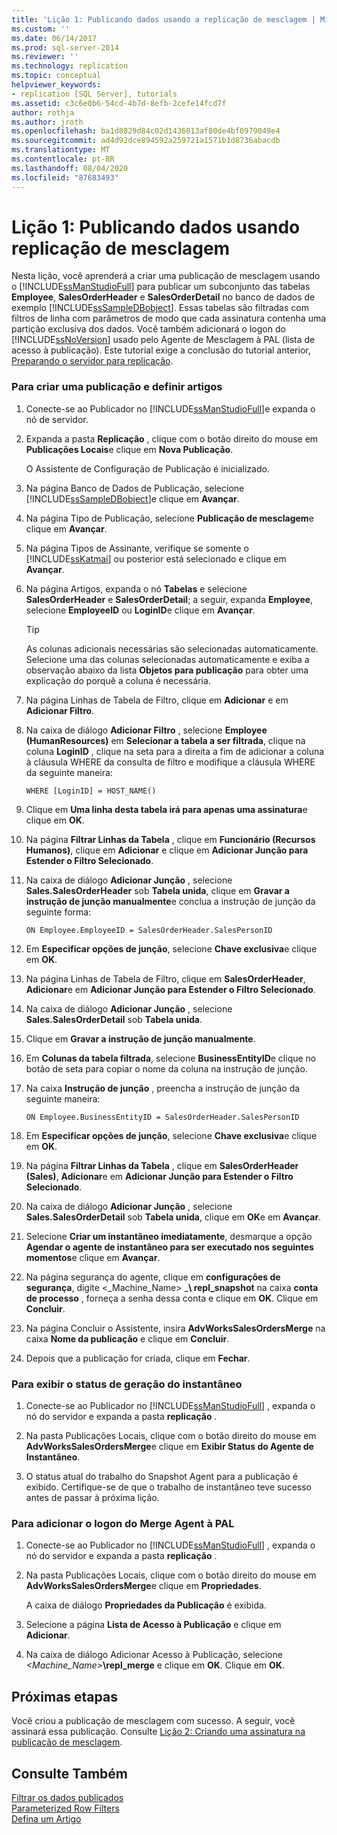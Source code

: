```yaml
---
title: 'Lição 1: Publicando dados usando a replicação de mesclagem | Microsoft Docs'
ms.custom: ''
ms.date: 06/14/2017
ms.prod: sql-server-2014
ms.reviewer: ''
ms.technology: replication
ms.topic: conceptual
helpviewer_keywords:
- replication [SQL Server], tutorials
ms.assetid: c3c6e0b6-54cd-4b7d-8efb-2cefe14fcd7f
author: rothja
ms.author: jroth
ms.openlocfilehash: ba1d8829d84c02d1436013af80de4bf0979049e4
ms.sourcegitcommit: ad4d92dce894592a259721a1571b1d8736abacdb
ms.translationtype: MT
ms.contentlocale: pt-BR
ms.lasthandoff: 08/04/2020
ms.locfileid: "87683493"
---
```

# <a name="lesson-1-publishing-data-using-merge-replication"></a>Lição 1: Publicando dados usando replicação de mesclagem
   Nesta lição, você aprenderá a criar uma publicação de mesclagem usando o [!INCLUDE[ssManStudioFull](../../includes/ssmanstudiofull-md.md)] para publicar um subconjunto das tabelas **Employee**, **SalesOrderHeader** e **SalesOrderDetail** no banco de dados de exemplo [!INCLUDE[ssSampleDBobject](../../includes/sssampledbobject-md.md)]. Essas tabelas são filtradas com filtros de linha com parâmetros de modo que cada assinatura contenha uma partição exclusiva dos dados. Você também adicionará o logon do [!INCLUDE[ssNoVersion](../../includes/ssnoversion-md.md)] usado pelo Agente de Mesclagem à PAL (lista de acesso à publicação). Este tutorial exige a conclusão do tutorial anterior, [Preparando o servidor para replicação](tutorial-preparing-the-server-for-replication.md).  
  
### <a name="to-create-a-publication-and-define-articles"></a>Para criar uma publicação e definir artigos  
  
1.  Conecte-se ao Publicador no [!INCLUDE[ssManStudioFull](../../includes/ssmanstudiofull-md.md)]e expanda o nó de servidor.  
  
2.  Expanda a pasta **Replicação** , clique com o botão direito do mouse em **Publicações Locais**e clique em **Nova Publicação**.  
  
     O Assistente de Configuração de Publicação é inicializado.  
  
3.  Na página Banco de Dados de Publicação, selecione [!INCLUDE[ssSampleDBobject](../../includes/sssampledbobject-md.md)]e clique em **Avançar**.  
  
4.  Na página Tipo de Publicação, selecione **Publicação de mesclagem**e clique em **Avançar**.  
  
5.  Na página Tipos de Assinante, verifique se somente o [!INCLUDE[ssKatmai](../../includes/sskatmai-md.md)] ou posterior está selecionado e clique em **Avançar**.  
  
6.  Na página Artigos, expanda o nó **Tabelas** e selecione **SalesOrderHeader** e **SalesOrderDetail**; a seguir, expanda **Employee**, selecione **EmployeeID** ou **LoginID**e clique em **Avançar**.  
  
    > [!TIP]  
    >  As colunas adicionais necessárias são selecionadas automaticamente. Selecione uma das colunas selecionadas automaticamente e exiba a observação abaixo da lista **Objetos para publicação** para obter uma explicação do porquê a coluna é necessária.  
  
7.  Na página Linhas de Tabela de Filtro, clique em **Adicionar** e em **Adicionar Filtro**.  
  
8.  Na caixa de diálogo **Adicionar Filtro** , selecione **Employee (HumanResources)** em **Selecionar a tabela a ser filtrada**, clique na coluna **LoginID** , clique na seta para a direita a fim de adicionar a coluna à cláusula WHERE da consulta de filtro e modifique a cláusula WHERE da seguinte maneira:  
  
    ```  
    WHERE [LoginID] = HOST_NAME()  
    ```  
  
9. Clique em **Uma linha desta tabela irá para apenas uma assinatura**e clique em **OK**.  
  
10. Na página **Filtrar Linhas da Tabela** , clique em **Funcionário (Recursos Humanos)**, clique em **Adicionar** e clique em **Adicionar Junção para Estender o Filtro Selecionado**.  
  
11. Na caixa de diálogo **Adicionar Junção** , selecione **Sales.SalesOrderHeader** sob **Tabela unida**, clique em **Gravar a instrução de junção manualmente**e conclua a instrução de junção da seguinte forma:  
  
    ```  
    ON Employee.EmployeeID = SalesOrderHeader.SalesPersonID  
    ```  
  
12. Em **Especificar opções de junção**, selecione **Chave exclusiva**e clique em **OK**.  
  
13. Na página Linhas de Tabela de Filtro, clique em **SalesOrderHeader**, **Adicionar**e em **Adicionar Junção para Estender o Filtro Selecionado**.  
  
14. Na caixa de diálogo **Adicionar Junção** , selecione **Sales.SalesOrderDetail** sob **Tabela unida**.  
  
15. Clique em **Gravar a instrução de junção manualmente**.  
  
16. Em **Colunas da tabela filtrada**, selecione **BusinessEntityID**e clique no botão de seta para copiar o nome da coluna na instrução de junção.  
  
17. Na caixa **Instrução de junção** , preencha a instrução de junção da seguinte maneira:  
  
    ```  
    ON Employee.BusinessEntityID = SalesOrderHeader.SalesPersonID  
    ```  
  
18. Em **Especificar opções de junção**, selecione **Chave exclusiva**e clique em **OK**.  
  
19. Na página **Filtrar Linhas da Tabela** , clique em **SalesOrderHeader (Sales)**, **Adicionar**e em **Adicionar Junção para Estender o Filtro Selecionado**.  
  
20. Na caixa de diálogo **Adicionar Junção** , selecione **Sales.SalesOrderDetail** sob **Tabela unida**, clique em **OK**e em **Avançar**.  
  
21. Selecione **Criar um instantâneo imediatamente**, desmarque a opção **Agendar o agente de instantâneo para ser executado nos seguintes momentos**e clique em **Avançar**.  
  
22. Na página segurança do agente, clique em **configurações de segurança**, digite \<_Machine_Name> _**\ repl_snapshot** na caixa **conta de processo** , forneça a senha dessa conta e clique em **OK**. Clique em **Concluir**.  
  
23. Na página Concluir o Assistente, insira **AdvWorksSalesOrdersMerge** na caixa **Nome da publicação** e clique em **Concluir**.  
  
24. Depois que a publicação for criada, clique em **Fechar**.  
  
### <a name="to-view-the-status-of-snapshot-generation"></a>Para exibir o status de geração do instantâneo  
  
1.  Conecte-se ao Publicador no [!INCLUDE[ssManStudioFull](../../includes/ssmanstudiofull-md.md)] , expanda o nó do servidor e expanda a pasta **replicação** .  
  
2.  Na pasta Publicações Locais, clique com o botão direito do mouse em **AdvWorksSalesOrdersMerge**e clique em **Exibir Status do Agente de Instantâneo**.  
  
3.  O status atual do trabalho do Snapshot Agent para a publicação é exibido. Certifique-se de que o trabalho de instantâneo teve sucesso antes de passar à próxima lição.  
  
### <a name="to-add-the-merge-agent-login-to-the-pal"></a>Para adicionar o logon do Merge Agent à PAL  
  
1.  Conecte-se ao Publicador no [!INCLUDE[ssManStudioFull](../../includes/ssmanstudiofull-md.md)] , expanda o nó do servidor e expanda a pasta **replicação** .  
  
2.  Na pasta Publicações Locais, clique com o botão direito do mouse em **AdvWorksSalesOrdersMerge**e clique em **Propriedades**.  
  
     A caixa de diálogo **Propriedades da Publicação** é exibida.  
  
3.  Selecione a página **Lista de Acesso à Publicação** e clique em **Adicionar**.  
  
4.  Na caixa de diálogo Adicionar Acesso à Publicação, selecione _<Machine_Name>_**\repl_merge** e clique em **OK**. Clique em **OK**.  
  
## <a name="next-steps"></a>Próximas etapas  
 Você criou a publicação de mesclagem com sucesso. A seguir, você assinará essa publicação. Consulte [Lição 2: Criando uma assinatura na publicação de mesclagem](lesson-2-creating-a-subscription-to-the-merge-publication.md).  
  
## <a name="see-also"></a>Consulte Também  
 [Filtrar os dados publicados](publish/filter-published-data.md)   
 [Parameterized Row Filters](merge/parameterized-filters-parameterized-row-filters.md)   
 [Defina um Artigo](publish/define-an-article.md)  
  
  
